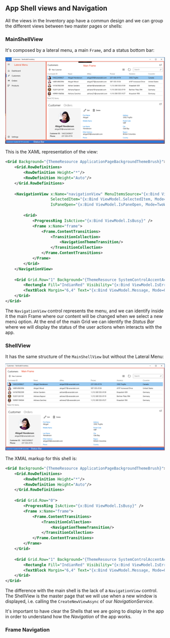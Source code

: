 ## App Shell views and Navigation

All the views in the Inventory app have a commun design and we can group the different views between two master pages or shells:

### MainShellView 
It's composed by a lateral menu, a main `Frame`, and a status bottom bar:

![main shell view](../img/mainshellview.png)

This is the XAML representation of the view:

```xml
<Grid Background="{ThemeResource ApplicationPageBackgroundThemeBrush}">
    <Grid.RowDefinitions>
        <RowDefinition Height="*"/>
        <RowDefinition Height="Auto"/>
    </Grid.RowDefinitions>

    <NavigationView x:Name="navigationView" MenuItemsSource="{x:Bind ViewModel.Items}" MenuItemTemplate="{StaticResource NavigationViewItem}"
                    SelectedItem="{x:Bind ViewModel.SelectedItem, Mode=TwoWay}" SelectionChanged="OnSelectionChanged"
                    IsPaneOpen="{x:Bind ViewModel.IsPaneOpen, Mode=TwoWay}" AlwaysShowHeader="False">

        <Grid>
            <ProgressRing IsActive="{x:Bind ViewModel.IsBusy}" />
            <Frame x:Name="frame">
                <Frame.ContentTransitions>
                    <TransitionCollection>
                        <NavigationThemeTransition/>
                    </TransitionCollection>
                </Frame.ContentTransitions>
            </Frame>
        </Grid>
    </NavigationView>

    <Grid Grid.Row="1" Background="{ThemeResource SystemControlAccentAcrylicElementAccentMediumHighBrush}">
        <Rectangle Fill="IndianRed" Visibility="{x:Bind ViewModel.IsError, Mode=OneWay}" />
        <TextBlock Margin="6,4" Text="{x:Bind ViewModel.Message, Mode=OneWay}" Foreground="White" FontSize="12" />
    </Grid>
</Grid>
```

The `NavigationView` control represents the menu, and we can identify inside it the main Frame where our content will be changed when we select a new menú option. At the end of the main Grid we can identify the *Status Bar* where we will display the status of the user actions when interacts with the app.

### ShellView

It has the same structure of the `MainShellView` but without the Lateral Menu:

![shell view](../img/shellview.png)

The XMAL markup for this shell is:

```xml
<Grid Background="{ThemeResource ApplicationPageBackgroundThemeBrush}">
    <Grid.RowDefinitions>
        <RowDefinition Height="*"/>
        <RowDefinition Height="Auto"/>
    </Grid.RowDefinitions>

    <Grid Grid.Row="0">
        <ProgressRing IsActive="{x:Bind ViewModel.IsBusy}" />
        <Frame x:Name="frame">
            <Frame.ContentTransitions>
                <TransitionCollection>
                    <NavigationThemeTransition/>
                </TransitionCollection>
            </Frame.ContentTransitions>
        </Frame>
    </Grid>

    <Grid Grid.Row="1" Background="{ThemeResource SystemControlAccentAcrylicElementAccentMediumHighBrush}">
        <Rectangle Fill="IndianRed" Visibility="{x:Bind ViewModel.IsError, Mode=OneWay}" />
        <TextBlock Margin="6,4" Text="{x:Bind ViewModel.Message, Mode=OneWay}" Foreground="White" FontSize="12" />
    </Grid>
</Grid>
```
The difference with the main shell is the lack of a `NavigationView` control. The ShellView is the master page that we will use when a new window is displayed, i.e. calling the `CreateNewViewAsync` of our *NavigationService*.

It's important to have clear the Shells that we are going to display in the app in order to understand how the *Navigation* of the app works.

### Frame Navigation